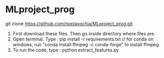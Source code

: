 # MLproject_prog

git clone https://github.com/noplaxochia/MLproject_prog.git

1.	First download these files. Then go inside directory where files are. 
2.	Open terminal. Type :
pip install -r requirements.txt
// for conda on windows, run "conda install ffmpeg -c conda-forge" to install ffmpeg
3. To run the code, type : python extract_features.py
      
